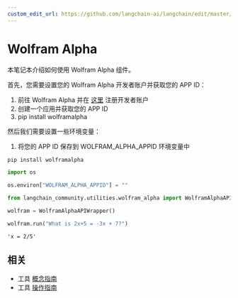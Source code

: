 ```yaml
---
custom_edit_url: https://github.com/langchain-ai/langchain/edit/master/docs/docs/integrations/tools/wolfram_alpha.ipynb
---
```


# Wolfram Alpha

本笔记本介绍如何使用 Wolfram Alpha 组件。

首先，您需要设置您的 Wolfram Alpha 开发者账户并获取您的 APP ID：

1. 前往 Wolfram Alpha 并在 [这里](https://developer.wolframalpha.com/) 注册开发者账户
2. 创建一个应用并获取您的 APP ID
3. pip install wolframalpha

然后我们需要设置一些环境变量：
1. 将您的 APP ID 保存到 WOLFRAM_ALPHA_APPID 环境变量中


```python
pip install wolframalpha
```


```python
import os

os.environ["WOLFRAM_ALPHA_APPID"] = ""
```


```python
from langchain_community.utilities.wolfram_alpha import WolframAlphaAPIWrapper
```


```python
wolfram = WolframAlphaAPIWrapper()
```


```python
wolfram.run("What is 2x+5 = -3x + 7?")
```



```output
'x = 2/5'
```

## 相关

- 工具 [概念指南](/docs/concepts/#tools)
- 工具 [操作指南](/docs/how_to/#tools)